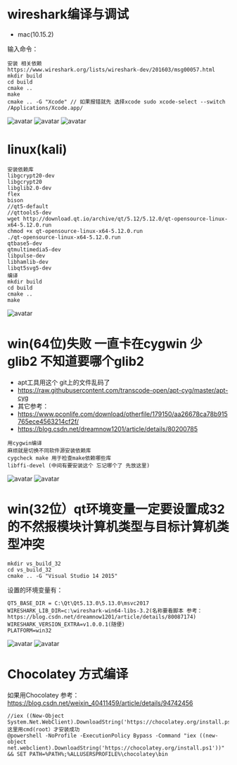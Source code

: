 # wireshark编译与调试
* mac(10.15.2) 

 输入命令：
```
安装 相关依赖
https://www.wireshark.org/lists/wireshark-dev/201603/msg00057.html
mkdir build
cd build 
cmake ..
make 
cmake .. -G "Xcode" // 如果报错就先 选择xcode sudo xcode-select --switch /Applications/Xcode.app/
```
![avatar](https://github.com/haidragon/pcap_Banalysis/blob/master/pages/page5/images/1.png)
![avatar](https://github.com/haidragon/pcap_Banalysis/blob/master/pages/page5/images/2.png)
![avatar](https://github.com/haidragon/pcap_Banalysis/blob/master/pages/page5/images/3.jpg)
# linux(kali)
```
安装依赖库
libgcrypt20-dev 
libgcrypt20
libglib2.0-dev
flex 
bison
//qt5-default
//qttools5-dev
wget http://download.qt.io/archive/qt/5.12/5.12.0/qt-opensource-linux-x64-5.12.0.run
chmod +x qt-opensource-linux-x64-5.12.0.run
./qt-opensource-linux-x64-5.12.0.run
qtbase5-dev 
qtmultimedia5-dev 
libpulse-dev 
libhamlib-dev
libqt5svg5-dev
编译
mkdir build
cd build
cmake ..
make 
```
![avatar](https://github.com/haidragon/pcap_Banalysis/blob/master/pages/page5/images/linuxbuild.png)
# win(64位)失败 一直卡在cygwin 少glib2 不知道要哪个glib2
* apt工具用这个 git上的文件乱码了
* https://raw.githubusercontent.com/transcode-open/apt-cyg/master/apt-cyg
* 其它参考：
* https://www.pconlife.com/download/otherfile/179150/aa26678ca78b915765ece4563214cf2f/
* https://blog.csdn.net/dreamnow1201/article/details/80200785
```
用cygwin编译
麻烦就是切换不同软件源安装依赖库
cygcheck make 用于检查make依赖哪些库
libffi-devel (中间有要安装这个 忘记哪个了 先放这里)
```
![avatar](https://github.com/haidragon/pcap_Banalysis/blob/master/pages/page5/images/4.png)
![avatar](https://github.com/haidragon/pcap_Banalysis/blob/master/pages/page5/images/5.png)
# win(32位）qt环境变量一定要设置成32的不然报模块计算机类型与目标计算机类型冲突
```
mkdir vs_build_32
cd vs_build_32
cmake .. -G "Visual Studio 14 2015"
```
设置的环境变量有：
```
QT5_BASE_DIR = C:\Qt\Qt5.13.0\5.13.0\msvc2017
WIRESHARK_LIB_DIR=c:\wireshark-win64-libs-3.2(名称要看脚本 参考：https://blog.csdn.net/dreamnow1201/article/details/80087174)
WIRESHARK_VERSION_EXTRA=v1.0.0.1(随便)
PLATFORM=win32
```
![avatar](https://github.com/haidragon/pcap_Banalysis/blob/master/pages/page5/images/vs32.png)
![avatar](https://github.com/haidragon/pcap_Banalysis/blob/master/pages/page5/images/vs32debug.png)
# Chocolatey 方式编译
如果用Chocolatey 参考：https://blog.csdn.net/weixin_40411459/article/details/94742456
```
//iex ((New-Object System.Net.WebClient).DownloadString('https://chocolatey.org/install.ps1'))
这里用cmd(root）才安装成功
@powershell -NoProfile -ExecutionPolicy Bypass -Command "iex ((new-object net.webclient).DownloadString('https://chocolatey.org/install.ps1'))" && SET PATH=%PATH%;%ALLUSERSPROFILE%\chocolatey\bin
```

